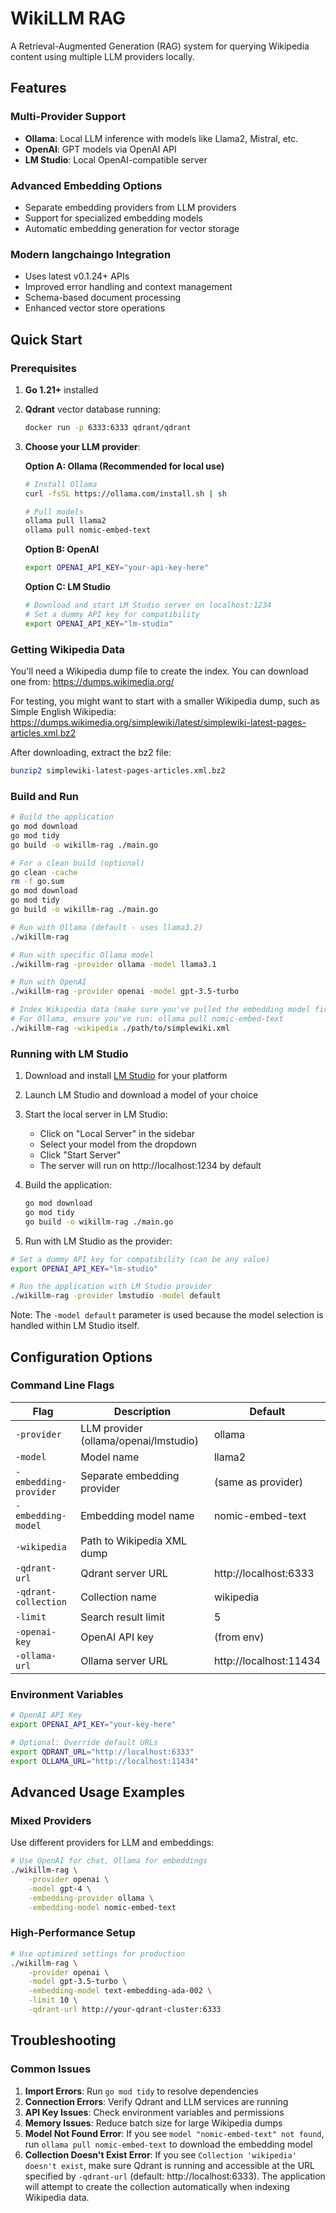 # WikiLLM RAG

A Retrieval-Augmented Generation (RAG) system for querying Wikipedia content using multiple LLM providers locally.

## Features

### Multi-Provider Support
- **Ollama**: Local LLM inference with models like Llama2, Mistral, etc.
- **OpenAI**: GPT models via OpenAI API
- **LM Studio**: Local OpenAI-compatible server

### Advanced Embedding Options
- Separate embedding providers from LLM providers
- Support for specialized embedding models
- Automatic embedding generation for vector storage

### Modern langchaingo Integration
- Uses latest v0.1.24+ APIs
- Improved error handling and context management
- Schema-based document processing
- Enhanced vector store operations

## Quick Start

### Prerequisites

1. **Go 1.21+** installed
2. **Qdrant** vector database running:
   ```bash
   docker run -p 6333:6333 qdrant/qdrant
   ```

3. **Choose your LLM provider**:

   **Option A: Ollama (Recommended for local use)**
   ```bash
   # Install Ollama
   curl -fsSL https://ollama.com/install.sh | sh

   # Pull models
   ollama pull llama2
   ollama pull nomic-embed-text
   ```

   **Option B: OpenAI**
   ```bash
   export OPENAI_API_KEY="your-api-key-here"
   ```

   **Option C: LM Studio**
   ```bash
   # Download and start LM Studio server on localhost:1234
   # Set a dummy API key for compatibility
   export OPENAI_API_KEY="lm-studio"
   ```

### Getting Wikipedia Data

You'll need a Wikipedia dump file to create the index. You can download one from:
https://dumps.wikimedia.org/

For testing, you might want to start with a smaller Wikipedia dump, such as Simple English Wikipedia:
https://dumps.wikimedia.org/simplewiki/latest/simplewiki-latest-pages-articles.xml.bz2

After downloading, extract the bz2 file:

```bash
bunzip2 simplewiki-latest-pages-articles.xml.bz2
```

### Build and Run

```bash
# Build the application
go mod download
go mod tidy
go build -o wikillm-rag ./main.go

# For a clean build (optional)
go clean -cache
rm -f go.sum
go mod download
go mod tidy
go build -o wikillm-rag ./main.go

# Run with Ollama (default - uses llama3.2)
./wikillm-rag

# Run with specific Ollama model
./wikillm-rag -provider ollama -model llama3.1

# Run with OpenAI
./wikillm-rag -provider openai -model gpt-3.5-turbo

# Index Wikipedia data (make sure you've pulled the embedding model first)
# For Ollama, ensure you've run: ollama pull nomic-embed-text
./wikillm-rag -wikipedia ./path/to/simplewiki.xml
```

### Running with LM Studio

1. Download and install [LM Studio](https://lmstudio.ai/) for your platform
2. Launch LM Studio and download a model of your choice
3. Start the local server in LM Studio:
   - Click on "Local Server" in the sidebar
   - Select your model from the dropdown
   - Click "Start Server"
   - The server will run on http://localhost:1234 by default

4. Build the application:
   ```bash
   go mod download
   go mod tidy
   go build -o wikillm-rag ./main.go
   ```
5. Run with LM Studio as the provider:
```bash
# Set a dummy API key for compatibility (can be any value)
export OPENAI_API_KEY="lm-studio"

# Run the application with LM Studio provider
./wikillm-rag -provider lmstudio -model default
```

Note: The `-model default` parameter is used because the model selection is handled within LM Studio itself.

## Configuration Options

### Command Line Flags

| Flag | Description | Default |
|------|-------------|---------|
| `-provider` | LLM provider (ollama/openai/lmstudio) | ollama |
| `-model` | Model name | llama2 |
| `-embedding-provider` | Separate embedding provider | (same as provider) |
| `-embedding-model` | Embedding model name | nomic-embed-text |
| `-wikipedia` | Path to Wikipedia XML dump | |
| `-qdrant-url` | Qdrant server URL | http://localhost:6333 |
| `-qdrant-collection` | Collection name | wikipedia |
| `-limit` | Search result limit | 5 |
| `-openai-key` | OpenAI API key | (from env) |
| `-ollama-url` | Ollama server URL | http://localhost:11434 |

### Environment Variables

```bash
# OpenAI API Key
export OPENAI_API_KEY="your-key-here"

# Optional: Override default URLs
export QDRANT_URL="http://localhost:6333"
export OLLAMA_URL="http://localhost:11434"
```

## Advanced Usage Examples

### Mixed Providers
Use different providers for LLM and embeddings:
```bash
# Use OpenAI for chat, Ollama for embeddings
./wikillm-rag \
    -provider openai \
    -model gpt-4 \
    -embedding-provider ollama \
    -embedding-model nomic-embed-text
```

### High-Performance Setup
```bash
# Use optimized settings for production
./wikillm-rag \
    -provider openai \
    -model gpt-3.5-turbo \
    -embedding-model text-embedding-ada-002 \
    -limit 10 \
    -qdrant-url http://your-qdrant-cluster:6333
```

## Troubleshooting

### Common Issues

1. **Import Errors**: Run `go mod tidy` to resolve dependencies
2. **Connection Errors**: Verify Qdrant and LLM services are running
3. **API Key Issues**: Check environment variables and permissions
4. **Memory Issues**: Reduce batch size for large Wikipedia dumps
5. **Model Not Found Error**: If you see `model "nomic-embed-text" not found`, run `ollama pull nomic-embed-text` to download the embedding model
6. **Collection Doesn't Exist Error**: If you see `Collection 'wikipedia' doesn't exist`, make sure Qdrant is running and accessible at the URL specified by `-qdrant-url` (default: http://localhost:6333). The application will attempt to create the collection automatically when indexing Wikipedia data.
